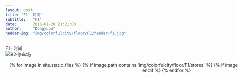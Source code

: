 ```yaml
---
layout: post
title: "F1· 时尚"
subtitle:   "F1"
date:       2016-01-28 21:21:00
author:     "Dongyupu"
header-img: "img/colorfulcity/floor/F1/header-f1.jpg"
---
```


<p>F1 · 时尚<br />
<img src="{{ site.baseurl }}/img/colorfulcity/floor/F1/header-f1.jpg" alt="B2·停车场">
</p>

<div style="width:1015px; text-align:center; margin:3px auto;">
	{% for image in site.static_files %}
		{% if image.path contains 'img/colorfulcity/floor/F1/stores' %}
			{% if image.extname == '.jpg' %}
				<div style="margin: 0 auto; height: 100%; width: 70px; border-radius: 10px; overflow: hidden; display:inline;"><img src="{{ site.baseurl }}{{ image.path }}" /></div>
			{% endif %}
		{% endif %}
	{% endfor %}
</div>
<br>

